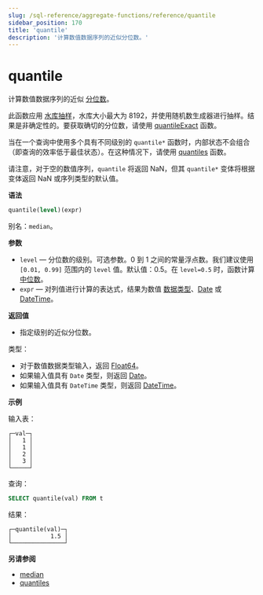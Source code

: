 ```yaml
---
slug: /sql-reference/aggregate-functions/reference/quantile
sidebar_position: 170
title: 'quantile'
description: '计算数值数据序列的近似分位数。'
---
```



# quantile

计算数值数据序列的近似 [分位数](https://en.wikipedia.org/wiki/Quantile)。

此函数应用 [水库抽样](https://en.wikipedia.org/wiki/Reservoir_sampling)，水库大小最大为 8192，并使用随机数生成器进行抽样。结果是非确定性的。要获取确切的分位数，请使用 [quantileExact](/sql-reference/aggregate-functions/reference/quantileexact#quantileexact) 函数。

当在一个查询中使用多个具有不同级别的 `quantile*` 函数时，内部状态不会组合（即查询的效率低于最佳状态）。在这种情况下，请使用 [quantiles](../../../sql-reference/aggregate-functions/reference/quantiles.md#quantiles) 函数。

请注意，对于空的数值序列，`quantile` 将返回 NaN，但其 `quantile*` 变体将根据变体返回 NaN 或序列类型的默认值。

**语法**

``` sql
quantile(level)(expr)
```

别名：`median`。

**参数**

- `level` — 分位数的级别。可选参数。0 到 1 之间的常量浮点数。我们建议使用 `[0.01, 0.99]` 范围内的 `level` 值。默认值：0.5。在 `level=0.5` 时，函数计算 [中位数](https://en.wikipedia.org/wiki/Median)。
- `expr` — 对列值进行计算的表达式，结果为数值 [数据类型](/sql-reference/data-types)、[Date](/sql-reference/data-types/date) 或 [DateTime](/sql-reference/data-types/datetime)。

**返回值**

- 指定级别的近似分位数。

类型：

- 对于数值数据类型输入，返回 [Float64](/sql-reference/data-types/float)。
- 如果输入值具有 `Date` 类型，则返回 [Date](/sql-reference/data-types/date)。
- 如果输入值具有 `DateTime` 类型，则返回 [DateTime](/sql-reference/data-types/datetime)。

**示例**

输入表：

``` text
┌─val─┐
│   1 │
│   1 │
│   2 │
│   3 │
└─────┘
```

查询：

``` sql
SELECT quantile(val) FROM t
```

结果：

``` text
┌─quantile(val)─┐
│           1.5 │
└───────────────┘
```

**另请参阅**

- [median](/sql-reference/aggregate-functions/reference/median)
- [quantiles](/sql-reference/aggregate-functions/reference/quantiles#quantiles)
